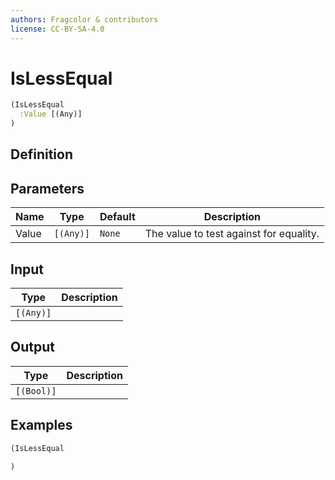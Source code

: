 ```yaml
---
authors: Fragcolor & contributors
license: CC-BY-SA-4.0
---
```



# IsLessEqual

```clojure
(IsLessEqual
  :Value [(Any)]
)
```


## Definition




## Parameters

| Name | Type | Default | Description |
|------|------|---------|-------------|
| Value | `[(Any)]` | `None` | The value to test against for equality. |


## Input

| Type | Description |
|------|-------------|
| `[(Any)]` |  |


## Output

| Type | Description |
|------|-------------|
| `[(Bool)]` |  |


## Examples

```clojure
(IsLessEqual

)
```
